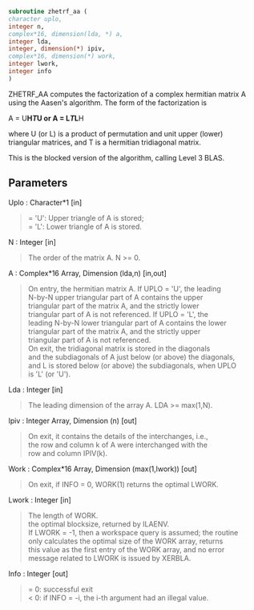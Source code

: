 ```fortran  
subroutine zhetrf_aa (  
character uplo,  
integer n,  
complex*16, dimension(lda, *) a,  
integer lda,  
integer, dimension(*) ipiv,  
complex*16, dimension(*) work,  
integer lwork,  
integer info  
)  
```  
  
ZHETRF_AA computes the factorization of a complex hermitian matrix A  
using the Aasen's algorithm.  The form of the factorization is  
  
A = U**H*T*U  or  A = L*T*L**H  
  
where U (or L) is a product of permutation and unit upper (lower)  
triangular matrices, and T is a hermitian tridiagonal matrix.  
  
This is the blocked version of the algorithm, calling Level 3 BLAS.  
  
## Parameters  
Uplo : Character*1 [in]  
> = 'U':  Upper triangle of A is stored;  
> = 'L':  Lower triangle of A is stored.  
  
N : Integer [in]  
> The order of the matrix A.  N >= 0.  
  
A : Complex*16 Array, Dimension (lda,n) [in,out]  
> On entry, the hermitian matrix A.  If UPLO = 'U', the leading  
> N-by-N upper triangular part of A contains the upper  
> triangular part of the matrix A, and the strictly lower  
> triangular part of A is not referenced.  If UPLO = 'L', the  
> leading N-by-N lower triangular part of A contains the lower  
> triangular part of the matrix A, and the strictly upper  
> triangular part of A is not referenced.  
> On exit, the tridiagonal matrix is stored in the diagonals  
> and the subdiagonals of A just below (or above) the diagonals,  
> and L is stored below (or above) the subdiagonals, when UPLO  
> is 'L' (or 'U').  
  
Lda : Integer [in]  
> The leading dimension of the array A.  LDA >= max(1,N).  
  
Ipiv : Integer Array, Dimension (n) [out]  
> On exit, it contains the details of the interchanges, i.e.,  
> the row and column k of A were interchanged with the  
> row and column IPIV(k).  
  
Work : Complex*16 Array, Dimension (max(1,lwork)) [out]  
> On exit, if INFO = 0, WORK(1) returns the optimal LWORK.  
  
Lwork : Integer [in]  
> The length of WORK.  
> the optimal blocksize, returned by ILAENV.  
> If LWORK = -1, then a workspace query is assumed; the routine  
> only calculates the optimal size of the WORK array, returns  
> this value as the first entry of the WORK array, and no error  
> message related to LWORK is issued by XERBLA.  
  
Info : Integer [out]  
> = 0:  successful exit  
> < 0:  if INFO = -i, the i-th argument had an illegal value.  
  
